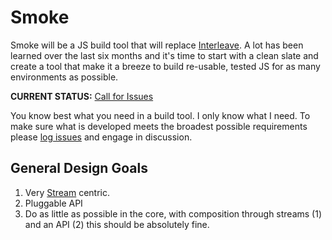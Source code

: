 # Smoke

Smoke will be a JS build tool that will replace [Interleave](https://github.com/DamonOehlman/interleave).  A lot has been learned over the last six months and it's time to start with a clean slate and create a tool that make it a breeze to build re-usable, tested JS for as many environments as possible.

__CURRENT STATUS:__ [Call for Issues](https://github.com/DamonOehlman/smoke/issues)

You know best what you need in a build tool.  I only know what I need.  To make sure what is developed meets the broadest possible requirements please [log issues](https://github.com/DamonOehlman/smoke/issues/new) and engage in discussion.

## General Design Goals

1. Very [Stream](http://nodejs.org/docs/latest/api/stream.html) centric.
2. Pluggable API
3. Do as little as possible in the core, with composition through streams (1) and an API (2) this should be absolutely fine.